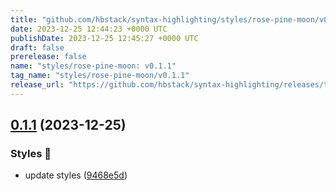 ```yaml
---
title: "github.com/hbstack/syntax-highlighting/styles/rose-pine-moon/v0.1.1"
date: 2023-12-25 12:44:23 +0000 UTC
publishDate: 2023-12-25 12:45:27 +0000 UTC
draft: false
prerelease: false
name: "styles/rose-pine-moon: v0.1.1"
tag_name: "styles/rose-pine-moon/v0.1.1"
release_url: "https://github.com/hbstack/syntax-highlighting/releases/tag/styles/rose-pine-moon/v0.1.1"
---
```


## [0.1.1](https://github.com/hbstack/syntax-highlighting/compare/styles/rose-pine-moon/v0.1.0...styles/rose-pine-moon/v0.1.1) (2023-12-25)


### Styles 🎨

* update styles ([9468e5d](https://github.com/hbstack/syntax-highlighting/commit/9468e5d054f6c1775a1966bcf308506cebd2f804))
